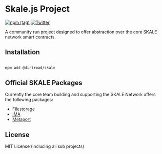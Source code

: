 Skale.js Project
==================

[![npm (tag)](https://img.shields.io/npm/v/@dirtroad/skale)](https://www.npmjs.com/package/@dirtroad/skale)
[![Twitter](https://img.shields.io/twitter/url/https/twitter.com/thegreataxios.svg?style=social&label=Follow%20%40thegreataxios)](https://twitter.com/thegreataxios)

A community run project designed to offer abstraction over the core SKALE network smart contracts.

Installation
----------

```bash

npm add @dirtroad/skale

```

Official SKALE Packages
----------
Currently the core team building and supporting the SKALE Network offers the following packages:

- [Filestorage](https://github.com/skalenetwork/filestorage.js)
- [IMA](https://github.com/skalenetwork/ima-js)
- [Metaport](https://github.com/skalenetwork/metaport)

License
----------
MIT License (including all sub projects)
